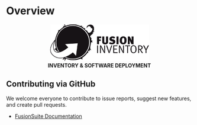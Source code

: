 # Overview

<p align="center">
    <a href="https://fusioninventory.org/">
        <img src="assets/logo.png" alt="FusionInventory">
    </a>
    <br>
    <strong>INVENTORY & SOFTWARE DEPLOYMENT</strong>
</p>

## Contributing via GitHub

We welcome everyone to contribute to issue reports, suggest new features, and create pull requests.

- [FusionSuite Documentation](https://github.com/fusioninventory/documentation)  
